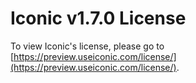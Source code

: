 # Iconic v1.7.0 License

To view Iconic's license, please go to [https://preview.useiconic.com/license/](https://preview.useiconic.com/license/).
